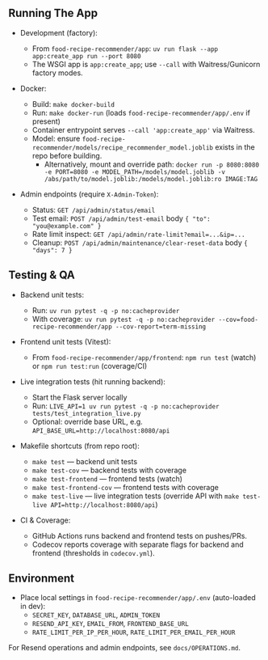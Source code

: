 ## Running The App

- Development (factory):
  - From `food-recipe-recommender/app`: `uv run flask --app app:create_app run --port 8080`
  - The WSGI app is `app:create_app`; use `--call` with Waitress/Gunicorn factory modes.

- Docker:
  - Build: `make docker-build`
  - Run: `make docker-run` (loads `food-recipe-recommender/app/.env` if present)
  - Container entrypoint serves `--call 'app:create_app'` via Waitress.
  - Model: ensure `food-recipe-recommender/models/recipe_recommender_model.joblib` exists in the repo before building.
    - Alternatively, mount and override path:
      `docker run -p 8080:8080 -e PORT=8080 -e MODEL_PATH=/models/model.joblib -v /abs/path/to/model.joblib:/models/model.joblib:ro IMAGE:TAG`

- Admin endpoints (require `X-Admin-Token`):
  - Status: `GET /api/admin/status/email`
  - Test email: `POST /api/admin/test-email` body `{ "to": "you@example.com" }`
  - Rate limit inspect: `GET /api/admin/rate-limit?email=...&ip=...`
  - Cleanup: `POST /api/admin/maintenance/clear-reset-data` body `{ "days": 7 }`

## Testing & QA

- Backend unit tests:
  - Run: `uv run pytest -q -p no:cacheprovider`
  - With coverage: `uv run pytest -q -p no:cacheprovider --cov=food-recipe-recommender/app --cov-report=term-missing`

- Frontend unit tests (Vitest):
  - From `food-recipe-recommender/app/frontend`: `npm run test` (watch) or `npm run test:run` (coverage/CI)

- Live integration tests (hit running backend):
  - Start the Flask server locally
  - Run: `LIVE_API=1 uv run pytest -q -p no:cacheprovider tests/test_integration_live.py`
  - Optional: override base URL, e.g. `API_BASE_URL=http://localhost:8080/api`

- Makefile shortcuts (from repo root):
  - `make test` — backend unit tests
  - `make test-cov` — backend tests with coverage
  - `make test-frontend` — frontend tests (watch)
  - `make test-frontend-cov` — frontend tests with coverage
  - `make test-live` — live integration tests (override API with `make test-live API=http://localhost:8080/api`)

- CI & Coverage:
  - GitHub Actions runs backend and frontend tests on pushes/PRs.
  - Codecov reports coverage with separate flags for backend and frontend (thresholds in `codecov.yml`).

## Environment

- Place local settings in `food-recipe-recommender/app/.env` (auto-loaded in dev):
  - `SECRET_KEY`, `DATABASE_URL`, `ADMIN_TOKEN`
  - `RESEND_API_KEY`, `EMAIL_FROM`, `FRONTEND_BASE_URL`
  - `RATE_LIMIT_PER_IP_PER_HOUR`, `RATE_LIMIT_PER_EMAIL_PER_HOUR`

For Resend operations and admin endpoints, see `docs/OPERATIONS.md`.
